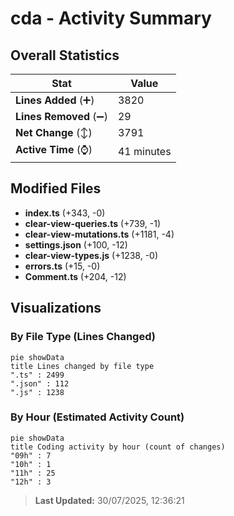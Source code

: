 # cda - Activity Summary 

## Overall Statistics

| Stat                   | Value                                                             |
| ---------------------- | ----------------------------------------------------------------- |
| **Lines Added** (➕)   | 3820                                          |
| **Lines Removed** (➖) | 29                                        |
| **Net Change** (↕)    | 3791                |
| **Active Time** (⌚)   | 41 minutes |


## Modified Files
- **index.ts** (+343, -0)
- **clear-view-queries.ts** (+739, -1)
- **clear-view-mutations.ts** (+1181, -4)
- **settings.json** (+100, -12)
- **clear-view-types.js** (+1238, -0)
- **errors.ts** (+15, -0)
- **Comment.ts** (+204, -12)

## Visualizations

### By File Type (Lines Changed)

```mermaid
pie showData
title Lines changed by file type
".ts" : 2499
".json" : 112
".js" : 1238
```

### By Hour (Estimated Activity Count)

```mermaid
pie showData
title Coding activity by hour (count of changes)
"09h" : 7
"10h" : 1
"11h" : 25
"12h" : 3
```


> **Last Updated:** 30/07/2025, 12:36:21